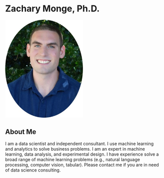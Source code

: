 # Zachary Monge, Ph.D.
<img src="images/my_picture.jpg" width="250">

## About Me
I am a data scientist and independent consultant. I use machine learning and analytics to solve business problems. I am an expert in
machine learning, data analysis, and experimental design. I have experience solve a broad range of machine learning problems
(e.g., natural language processing, computer vision, tabular).
Please contact me if you are in need of data science consulting.
